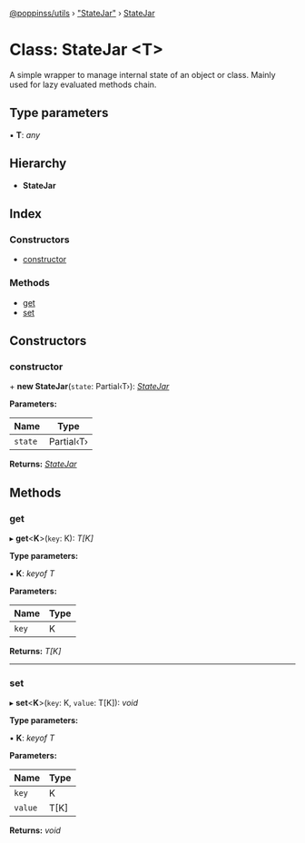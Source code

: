 [@poppinss/utils](../README.md) › ["StateJar"](../modules/_statejar_.md) › [StateJar](_statejar_.statejar.md)

# Class: StateJar <**T**>

A simple wrapper to manage internal state of an object or class.
Mainly used for lazy evaluated methods chain.

## Type parameters

▪ **T**: *any*

## Hierarchy

* **StateJar**

## Index

### Constructors

* [constructor](_statejar_.statejar.md#constructor)

### Methods

* [get](_statejar_.statejar.md#get)
* [set](_statejar_.statejar.md#set)

## Constructors

###  constructor

\+ **new StateJar**(`state`: Partial‹T›): *[StateJar](_statejar_.statejar.md)*

**Parameters:**

Name | Type |
------ | ------ |
`state` | Partial‹T› |

**Returns:** *[StateJar](_statejar_.statejar.md)*

## Methods

###  get

▸ **get**<**K**>(`key`: K): *T[K]*

**Type parameters:**

▪ **K**: *keyof T*

**Parameters:**

Name | Type |
------ | ------ |
`key` | K |

**Returns:** *T[K]*

___

###  set

▸ **set**<**K**>(`key`: K, `value`: T[K]): *void*

**Type parameters:**

▪ **K**: *keyof T*

**Parameters:**

Name | Type |
------ | ------ |
`key` | K |
`value` | T[K] |

**Returns:** *void*
